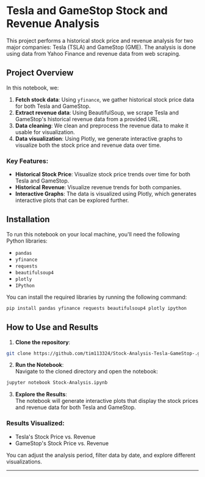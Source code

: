 # Tesla and GameStop Stock and Revenue Analysis

This project performs a historical stock price and revenue analysis for two major companies: Tesla (TSLA) and GameStop (GME). The analysis is done using data from Yahoo Finance and revenue data from web scraping.

## Project Overview

In this notebook, we:
1. **Fetch stock data**: Using `yfinance`, we gather historical stock price data for both Tesla and GameStop.
2. **Extract revenue data**: Using BeautifulSoup, we scrape Tesla and GameStop's historical revenue data from a provided URL.
3. **Data cleaning**: We clean and preprocess the revenue data to make it usable for visualization.
4. **Data visualization**: Using Plotly, we generate interactive graphs to visualize both the stock price and revenue data over time.

### Key Features:
- **Historical Stock Price**: Visualize stock price trends over time for both Tesla and GameStop.
- **Historical Revenue**: Visualize revenue trends for both companies.
- **Interactive Graphs**: The data is visualized using Plotly, which generates interactive plots that can be explored further.

## Installation

To run this notebook on your local machine, you'll need the following Python libraries:

- `pandas`
- `yfinance`
- `requests`
- `beautifulsoup4`
- `plotly`
- `IPython`

You can install the required libraries by running the following command:

```bash
pip install pandas yfinance requests beautifulsoup4 plotly ipython
```

## How to Use and Results

1. **Clone the repository**:  
```bash
git clone https://github.com/tim113324/Stock-Analysis-Tesla-GameStop-.git
```

2. **Run the Notebook**:  
Navigate to the cloned directory and open the notebook:

```bash
jupyter notebook Stock-Analysis.ipynb
```

3. **Explore the Results**:  
The notebook will generate interactive plots that display the stock prices and revenue data for both Tesla and GameStop.

### Results Visualized:
- Tesla's Stock Price vs. Revenue
- GameStop's Stock Price vs. Revenue

You can adjust the analysis period, filter data by date, and explore different visualizations.

---
